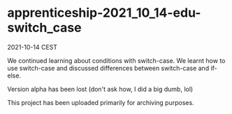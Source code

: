 # apprenticeship-2021_10_14-edu-switch_case
2021-10-14 CEST

We continued learning about conditions with switch-case. We learnt how to use switch-case and discussed differences between switch-case and if-else.

Version alpha has been lost (don't ask how, I did a big dumb, lol)

This project has been uploaded primarily for archiving purposes.

